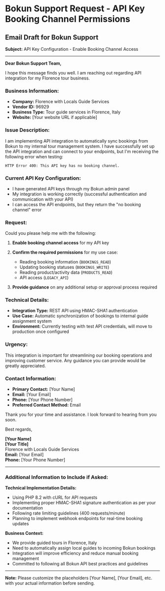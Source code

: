 # Bokun Support Request - API Key Booking Channel Permissions

## Email Draft for Bokun Support

**Subject:** API Key Configuration - Enable Booking Channel Access

---

**Dear Bokun Support Team,**

I hope this message finds you well. I am reaching out regarding API integration for my Florence tour business.

### **Business Information:**
- **Company:** Florence with Locals Guide Services
- **Vendor ID:** 96929
- **Business Type:** Tour guide services in Florence, Italy
- **Website:** [Your website URL if applicable]

### **Issue Description:**
I am implementing API integration to automatically sync bookings from Bokun to my internal tour management system. I have successfully set up the API integration and can connect to your endpoints, but I'm receiving the following error when testing:

```
HTTP Error 400: This API key has no booking channel.
```

### **Current API Key Configuration:**
- I have generated API keys through my Bokun admin panel
- My integration is working correctly (successful authentication and communication with your API)
- I can access the API endpoints, but they return the "no booking channel" error

### **Request:**
Could you please help me with the following:

1. **Enable booking channel access** for my API key
2. **Confirm the required permissions** for my use case:
   - Reading booking information (`BOOKINGS_READ`)
   - Updating booking statuses (`BOOKINGS_WRITE`) 
   - Reading product/activity data (`PRODUCTS_READ`)
   - API access (`LEGACY_API`)

3. **Provide guidance** on any additional setup or approval process required

### **Technical Details:**
- **Integration Type:** REST API using HMAC-SHA1 authentication
- **Use Case:** Automatic synchronization of bookings to internal guide assignment system
- **Environment:** Currently testing with test API credentials, will move to production once configured

### **Urgency:**
This integration is important for streamlining our booking operations and improving customer service. Any guidance you can provide would be greatly appreciated.

### **Contact Information:**
- **Primary Contact:** [Your Name]
- **Email:** [Your Email]
- **Phone:** [Your Phone Number]
- **Preferred Contact Method:** Email

Thank you for your time and assistance. I look forward to hearing from you soon.

Best regards,

**[Your Name]**  
**[Your Title]**  
Florence with Locals Guide Services  
**Email:** [Your Email]  
**Phone:** [Your Phone Number]

---

### **Additional Information to Include if Asked:**

**Technical Implementation Details:**
- Using PHP 8.2 with cURL for API requests
- Implementing proper HMAC-SHA1 signature authentication as per your documentation
- Following rate limiting guidelines (400 requests/minute)
- Planning to implement webhook endpoints for real-time booking updates

**Business Context:**
- We provide guided tours in Florence, Italy
- Need to automatically assign local guides to incoming Bokun bookings
- Integration will improve efficiency and reduce manual booking management
- Committed to following all Bokun API best practices and guidelines

---

**Note:** Please customize the placeholders [Your Name], [Your Email], etc. with your actual information before sending.